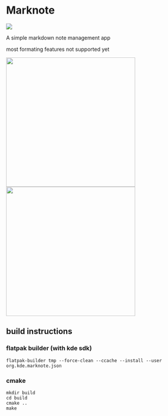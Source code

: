 # Marknote
![](https://invent.kde.org/mbruchert/marknote/-/raw/master/logo.png)

A simple markdown note management app

most formating features not supported yet

<img src="https://i.imgur.com/tJba9pK.png.png"  height="350" > <img src="https://i.imgur.com/9DsuKFP.png"  height="350" >

## build instructions

### flatpak builder (with kde sdk)
```
flatpak-builder tmp --force-clean --ccache --install --user org.kde.marknote.json
```
### cmake
```
mkdir build
cd build
cmake ..
make
```
